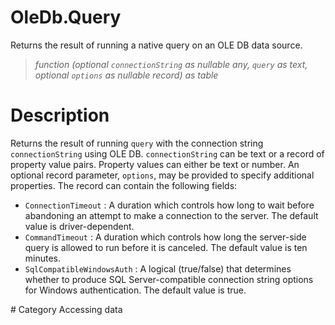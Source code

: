 ﻿# OleDb.Query
Returns the result of running a native query on an OLE DB data source.
> _function (optional <code>connectionString</code> as nullable any, <code>query</code> as text, optional <code>options</code> as nullable record) as table_
# Description 
Returns the result of running <code>query</code> with the connection string <code>connectionString</code> using OLE DB. <code>connectionString</code> can be text or a record of property value pairs. Property values can either be text or number. An optional record parameter, <code>options</code>, may be provided to specify additional properties. The record can contain the following fields:
    <ul>
<li><code>ConnectionTimeout</code> : A duration which controls how long to wait before abandoning an attempt to make a connection to the server. The default value is driver-dependent.</li>
<li><code>CommandTimeout</code> : A duration which controls how long the server-side query is allowed to run before it is canceled. The default value is ten minutes.</li>
<li><code>SqlCompatibleWindowsAuth</code> : A logical (true/false) that determines whether to produce SQL Server-compatible connection string options for Windows authentication. The default value is true.</li>
</ul>
# Category 
Accessing data
